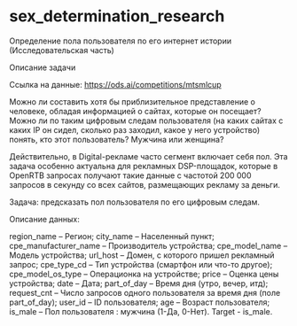 # sex_determination_research
Определение пола пользователя по его интернет истории (Исследовательская часть)

Описание задачи

Ссылка на данные: https://ods.ai/competitions/mtsmlcup

Можно ли составить хотя бы приблизительное представление о человеке, обладая информацией о сайтах, которые он посещает? Можно ли по таким цифровым следам пользователя (на каких сайтах с каких IP он сидел, сколько раз заходил, какое у него устройство) понять, кто этот пользователь? Мужчина или женщина?

Действительно, в Digital-рекламе часто сегмент включает себя пол. Эта задача особенно актуальна для рекламных DSP-площадок, которые в OpenRTB запросах получают такие данные с частотой 200 000 запросов в секунду со всех сайтов, размещающих рекламу за деньги.

Задача: предсказать пол пользователя по его цифровым следам.

Описание данных:

region_name – Регион;
city_name – Населенный пункт;
cpe_manufacturer_name – Производитель устройства;
cpe_model_name – Модель устройства;
url_host – Домен, с которого пришел рекламный запрос;
cpe_type_cd – Тип устройства (смартфон или что-то другое);
cpe_model_os_type – Операционка на устройстве;
price – Оценка цены устройства;
date – Дата;
part_of_day – Время дня (утро, вечер, итд);
request_cnt – Число запросов одного пользователя за время дня (поле part_of_day);
user_id – ID пользователя;
age – Возраст пользователя;
is_male – Пол пользователя : мужчина (1-Да, 0-Нет).
Target - is_male.
